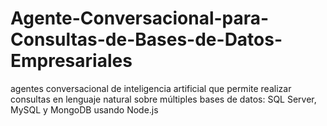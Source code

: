 # Agente-Conversacional-para-Consultas-de-Bases-de-Datos-Empresariales
agentes conversacional de inteligencia artificial que permite realizar consultas en lenguaje natural sobre múltiples bases de datos: SQL Server, MySQL y MongoDB usando Node.js 


